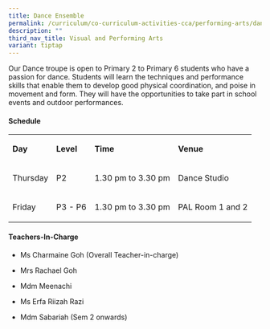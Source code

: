 ```yaml
---
title: Dance Ensemble
permalink: /curriculum/co-curriculum-activities-cca/performing-arts/dance-ensemble/
description: ""
third_nav_title: Visual and Performing Arts
variant: tiptap
---
```

<p>Our Dance troupe is open to Primary 2 to Primary 6 students who have a
passion for dance. Students will learn the techniques and performance skills
that enable them to develop good physical coordination, and poise in movement
and form. They will have the opportunities to take part in school events
and outdoor performances.&nbsp;</p>
<h4><strong>Schedule</strong></h4>
<table style="minWidth: 100px">
<colgroup>
<col>
<col>
<col>
<col>
</colgroup>
<tbody>
<tr>
<td rowspan="1" colspan="1">
<p><strong>Day</strong>
</p>
</td>
<td rowspan="1" colspan="1">
<p><strong>Level</strong>
</p>
</td>
<td rowspan="1" colspan="1">
<p><strong>Time</strong>
</p>
</td>
<td rowspan="1" colspan="1">
<p><strong>Venue</strong>
</p>
</td>
</tr>
<tr>
<td rowspan="1" colspan="1">
<p>Thursday</p>
</td>
<td rowspan="1" colspan="1">
<p>P2</p>
</td>
<td rowspan="1" colspan="1">
<p>1.30 pm to 3.30 pm</p>
</td>
<td rowspan="1" colspan="1">
<p>Dance Studio</p>
</td>
</tr>
<tr>
<td rowspan="1" colspan="1">
<p>Friday</p>
</td>
<td rowspan="1" colspan="1">
<p>P3 - P6</p>
</td>
<td rowspan="1" colspan="1">
<p>1.30 pm to 3.30 pm</p>
</td>
<td rowspan="1" colspan="1">
<p>PAL Room 1 and 2</p>
</td>
</tr>
</tbody>
</table>
<h4><strong>Teachers-In-Charge</strong></h4>
<ul data-tight="true" class="tight">
<li>
<p>Ms Charmaine Goh (Overall Teacher-in-charge)</p>
</li>
<li>
<p>Mrs Rachael Goh</p>
</li>
<li>
<p>Mdm Meenachi</p>
</li>
<li>
<p>Ms Erfa Riizah Razi</p>
</li>
<li>
<p>Mdm Sabariah (Sem 2 onwards)</p>
</li>
</ul>
<p></p>